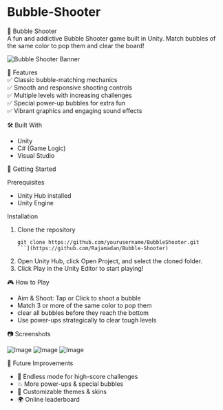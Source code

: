 # Bubble-Shooter



🎯 Bubble Shooter  
A fun and addictive Bubble Shooter game built in Unity. Match bubbles of the same color to pop them and clear the board!  

![Bubble Shooter Banner](https://github.com/user-attachments/assets/5038f083-6a6e-47c8-af78-561f91883a29)


📌 Features  
✅ Classic bubble-matching mechanics  
✅ Smooth and responsive shooting controls  
✅ Multiple levels with increasing challenges  
✅ Special power-up bubbles for extra fun  
✅ Vibrant graphics and engaging sound effects  

 🛠️ Built With  
- Unity
- C# (Game Logic)  
- Visual Studio

🚀 Getting Started  

Prerequisites  
- Unity Hub installed  
- Unity Engine

 Installation  
1. Clone the repository 
   ```bash[
   git clone https://github.com/yourusername/BubbleShooter.git
   ```](https://github.com/Rajamadan/Bubble-Shooter)
2. Open Unity Hub, click Open Project, and select the cloned folder.  
3. Click Play in the Unity Editor to start playing!  

 🎮 How to Play  
- Aim & Shoot: Tap or Click to shoot a bubble  
- Match 3 or more of the same color to pop them  
- clear all bubbles before they reach the bottom  
- Use power-ups strategically to clear tough levels  

📷 Screenshots  

![Image](https://github.com/user-attachments/assets/9bdbff9f-3160-495a-9ae3-f4f3c88cc683)
![Image](https://github.com/user-attachments/assets/e5bf0d4a-d56b-4613-872d-4577fb2c7653)
![Image](https://github.com/user-attachments/assets/03117b58-1b78-48f3-aa2c-c74c2e31529c)


 🔧 Future Improvements  
- 🔄 Endless mode for high-score challenges  
- 💥 More power-ups & special bubbles  
- 🎨 Customizable themes & skins  
- 🌍 Online leaderboard  

